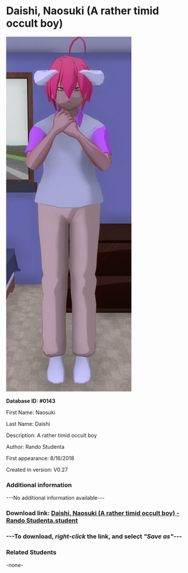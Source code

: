 # Daishi, Naosuki (A rather timid occult boy)

<img src="../../Files/Images/Daishi, Naosuki (A rather timid occult boy).png" title="Daishi, Naosuki (A rather timid occult boy) - Rando Studenta">

**Database ID: #0143**

First Name: Naosuki

Last Name: Daishi

Description: A rather timid occult boy

Author: Rando Studenta

First appearance: 8/16/2018

Created in version: V0.27

### Additional information

---No additional information available---

### Download link: <a href="https://raw.githubusercontent.com/Arbiter1223/Daigaku-Gurashi-Custom-Students/master/Files/Student%20Files/Daishi%2C%20Naosuki%20(A%20rather%20timid%20occult%20boy)%20-%20Rando%20Studenta.student">Daishi, Naosuki (A rather timid occult boy) - Rando Studenta.student</a>

### ---**To download, _right-click_ the link, and select _"Save as"_**---

### Related Students

-none-
